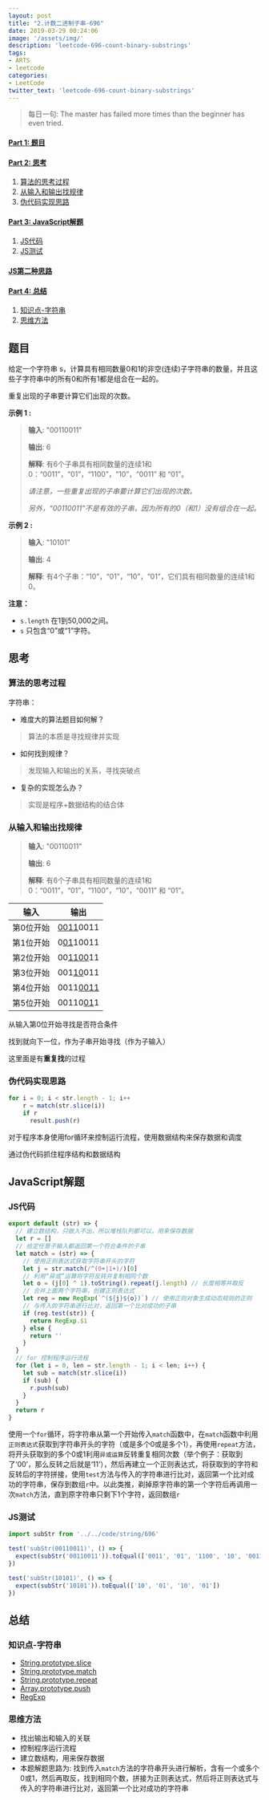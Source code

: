 ```yaml
---
layout: post
title: "2.计数二进制子串-696"
date: 2019-03-29 00:24:06
image: '/assets/img/'
description: 'leetcode-696-count-binary-substrings'
tags:
- ARTS
- leetcode 
categories:
- LeetCode
twitter_text: 'leetcode-696-count-binary-substrings'
---
```

> 每日一句: The master has failed more times than the beginner has even tried.

#### [Part 1: 题目](#part1)

#### [Part 2: 思考](#part2)
1. [算法的思考过程](#processing)
1. [从输入和输出找规律](#find)
1. [伪代码实现思路](#achieve)

#### [Part 3: JavaScript解题](#part3)  
1. [JS代码](#code)
2. [JS测试](#test)

#### [JS第二种思路](#part4)

#### [Part 4: 总结](#think)
1. [知识点-字符串](#knowelage)
2. [思维方法](#thinking)

## <a name="part1"></a>题目

给定一个字符串 s，计算具有相同数量0和1的非空(连续)子字符串的数量，并且这些子字符串中的所有0和所有1都是组合在一起的。

重复出现的子串要计算它们出现的次数。

**示例 1 :**

> **输入**: "00110011"
>
> **输出**: 6
>
> **解释**: 有6个子串具有相同数量的连续1和0：“0011”，“01”，“1100”，“10”，“0011” 和 “01”。
>
> _请注意，一些重复出现的子串要计算它们出现的次数。_
>
> _另外，“00110011”不是有效的子串，因为所有的0（和1）没有组合在一起。_

**示例 2 :**

> **输入**: "10101"
>
> **输出**: 4
>
> **解释**: 有4个子串：“10”，“01”，“10”，“01”，它们具有相同数量的连续1和0。

**注意：**

- `s.length` 在1到50,000之间。
- `s` 只包含“0”或“1”字符。

## <a name="part2"></a>思考

### <a name="processing"></a>算法的思考过程

字符串：

- 难度大的算法题目如何解？
> 算法的本质是寻找规律并实现
- 如何找到规律？
> 发现输入和输出的关系，寻找突破点
- 复杂的实现怎么办？
> 实现是程序+数据结构的结合体

### <a name="find"></a>从输入和输出找规律

> **输入**: "00110011"
>
> **输出**: 6
>
> **解释**: 有6个子串具有相同数量的连续1和0：“0011”，“01”，“1100”，“10”，“0011” 和 “01”。

输入|输出
--|--
第0位开始|[0011](#find)0011
第1位开始|0[01](#find)10011
第2位开始|00[1100](#find)11
第3位开始|001[10](#find)011
第4位开始|0011[0011](#find)
第5位开始|00110[01](#find)1

从输入第0位开始寻找是否符合条件

找到就向下一位，作为子串开始寻找（作为子输入）

这里面是有**重复找**的过程

### <a name="achieve"></a>伪代码实现思路

```javascript
for i = 0; i < str.length - 1; i++
    r = match(str.slice(i))
    if r
      result.push(r)
```

对于程序本身使用for循环来控制运行流程，使用数据结构来保存数据和调度

通过伪代码抓住程序结构和数据结构

## <a name="part3"></a>JavaScript解题

### <a name="code"></a>JS代码

```javascript
export default (str) => {
  // 建立数结构，只做入不出，所以堆栈队列都可以，用来保存数据
  let r = []
  // 给定任意子输入都返回第一个符合条件的子串
  let match = (str) => {
    // 使用正则表达式获取字符串开头的字符
    let j = str.match(/^(0+|1+)/)[0]
    // 利用“异或”运算将字符反转并复制相同个数
    let o = (j[0] ^ 1).toString().repeat(j.length) // 长度相等并取反
    // 合并上面两个字符串，创建正则表达式
    let reg = new RegExp(`^(${j}${o})`) // 使用正则对象生成动态规则的正则
    // 与传入的字符串进行比对，返回第一个比对成功的子串
    if (reg.test(str)) {
      return RegExp.$1
    } else {
      return ''
    }
  }
  // for 控制程序运行流程
  for (let i = 0, len = str.length - 1; i < len; i++) {
    let sub = match(str.slice(i))
    if (sub) {
      r.push(sub)
    }
  }
  return r
}
```

使用一个`for`循环，将字符串从第一个开始传入`match`函数中，在`match`函数中利用`正则表达式`获取到字符串开头的字符（或是多个0或是多个1），再使用`repeat`方法，将开头获取到的多个0或1利用`异或运算`反转重复相同次数（举个例子：获取到了‘00’，那么反转之后就是‘11’），然后再建立一个正则表达式，将获取到的字符和反转后的字符拼接，使用`test`方法与传入的字符串进行比对，返回第一个比对成功的字符串，保存到数组`r`中。以此类推，剃掉原字符串的第一个字符后再调用一次`match`方法，直到原字符串只剩下1个字符，返回数组`r`

### <a name="test"></a>JS测试

```javascript
import subStr from '../../code/string/696'

test('subStr(00110011)', () => {
  expect(subStr('00110011')).toEqual(['0011', '01', '1100', '10', '0011', '01'])
})

test('subStr(10101)', () => {
  expect(subStr('10101')).toEqual(['10', '01', '10', '01'])
})
```

## <a name="think"></a>总结

### <a name="knowelage"></a>知识点-字符串

- [String.prototype.slice](https://developer.mozilla.org/zh-CN/docs/Web/JavaScript/Reference/Global_Objects/String/slice)
- [String.prototype.match](https://developer.mozilla.org/en-US/docs/Web/JavaScript/Reference/Global_Objects/String/match)
- [String.prototype.repeat](https://developer.mozilla.org/en-US/docs/Web/JavaScript/Reference/Global_Objects/String/repeat)
- [Array.prototype.push](https://developer.mozilla.org/zh-CN/docs/Web/JavaScript/Reference/Global_Objects/Array/push)
- [RegExp](https://developer.mozilla.org/zh-CN/docs/Web/JavaScript/Reference/Global_Objects/RegExp)

### <a name="thinking"></a>思维方法

- 找出输出和输入的关联
- 控制程序运行流程
- 建立数结构，用来保存数据
- 本题解题思路为: 找到传入`match`方法的字符串开头进行解析，含有一个或多个0或1，然后再取反，找到相同个数，拼接为正则表达式，然后将正则表达式与传入的字符串进行比对，返回第一个比对成功的字符串
